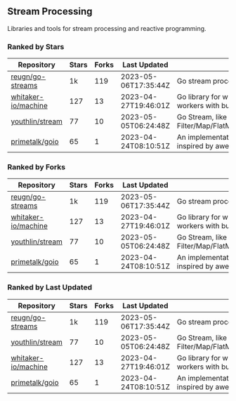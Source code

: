 ## Stream Processing

Libraries and tools for stream processing and reactive programming.

### Ranked by Stars

| Repository | Stars | Forks | Last Updated | Description | 
|------------|-------|-------|--------------|-------------|
| [reugn/go-streams](https://github.com/reugn/go-streams) | 1k | 119 | 2023-05-06T17:35:44Z |  Go stream processing library. |
| [whitaker-io/machine](https://github.com/whitaker-io/machine) | 127 | 13 | 2023-04-27T19:46:01Z |  Go library for writing and generating stream workers with built in metrics and traceability. |
| [youthlin/stream](https://github.com/youthlin/stream) | 77 | 10 | 2023-05-05T06:24:48Z |  Go Stream, like Java 8 Stream: Filter/Map/FlatMap/Peek/Sorted/ForEach/Reduce... |
| [primetalk/goio](https://github.com/primetalk/goio) | 65 | 1 | 2023-04-24T08:10:51Z |  An implementation of IO, Stream, Fiber for Golang, inspired by awesome Scala libraries cats and fs2. |

### Ranked by Forks

| Repository | Stars | Forks | Last Updated | Description | 
|------------|-------|-------|--------------|-------------|
| [reugn/go-streams](https://github.com/reugn/go-streams) | 1k | 119 | 2023-05-06T17:35:44Z |  Go stream processing library. |
| [whitaker-io/machine](https://github.com/whitaker-io/machine) | 127 | 13 | 2023-04-27T19:46:01Z |  Go library for writing and generating stream workers with built in metrics and traceability. |
| [youthlin/stream](https://github.com/youthlin/stream) | 77 | 10 | 2023-05-05T06:24:48Z |  Go Stream, like Java 8 Stream: Filter/Map/FlatMap/Peek/Sorted/ForEach/Reduce... |
| [primetalk/goio](https://github.com/primetalk/goio) | 65 | 1 | 2023-04-24T08:10:51Z |  An implementation of IO, Stream, Fiber for Golang, inspired by awesome Scala libraries cats and fs2. |

### Ranked by Last Updated

| Repository | Stars | Forks | Last Updated | Description | 
|------------|-------|-------|--------------|-------------|
| [reugn/go-streams](https://github.com/reugn/go-streams) | 1k | 119 | 2023-05-06T17:35:44Z |  Go stream processing library. |
| [youthlin/stream](https://github.com/youthlin/stream) | 77 | 10 | 2023-05-05T06:24:48Z |  Go Stream, like Java 8 Stream: Filter/Map/FlatMap/Peek/Sorted/ForEach/Reduce... |
| [whitaker-io/machine](https://github.com/whitaker-io/machine) | 127 | 13 | 2023-04-27T19:46:01Z |  Go library for writing and generating stream workers with built in metrics and traceability. |
| [primetalk/goio](https://github.com/primetalk/goio) | 65 | 1 | 2023-04-24T08:10:51Z |  An implementation of IO, Stream, Fiber for Golang, inspired by awesome Scala libraries cats and fs2. |


